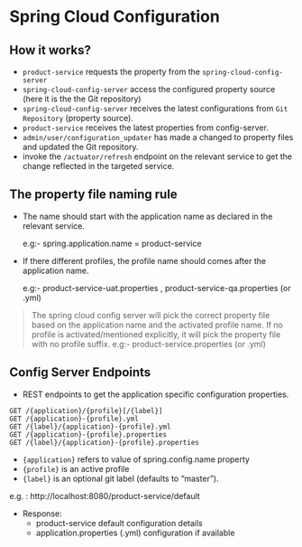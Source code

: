# Spring Cloud Configuration

## How it works?
- `product-service` requests the property from the `spring-cloud-config-server` 
- `spring-cloud-config-server` access the configured property source (here it is the the Git repository)
- `spring-cloud-config-server` receives the latest configurations from `Git Repository` (property source).
- `product-service` receives the latest properties from config-server.
- `admin/user/configuration_updater` has made a changed to property files and updated the Git repository.
- invoke the `/actuator/refresh` endpoint on the relevant service to get the change reflected in the targeted service.

## The property file naming rule
- The name should start with the application name as declared in the relevant service.

    e.g:-  spring.application.name = product-service

- If there different profiles, the profile name should comes after the application name.

    e.g:- product-service-uat.properties , product-service-qa.properties  (or .yml)

> The spring cloud config server will pick the correct property file based on the application name and the activated profile name. If no profile is activated/mentioned explicitly, it will pick the property file with no profile suffix.
    e.g:- product-service.properties (or .yml)

## Config Server Endpoints
- REST endpoints to get the application specific configuration properties.
```
GET /{application}/{profile}[/{label}]
GET /{application}-{profile}.yml
GET /{label}/{application}-{profile}.yml
GET /{application}-{profile}.properties
GET /{label}/{application}-{profile}.properties
```

- `{application}` refers to value of spring.config.name property
- `{profile}` is an active profile
- `{label}` is an optional git label (defaults to “master”).

e.g. : http://localhost:8080/product-service/default

- Response:
    - product-service default configuration details
    - application.properties (.yml) configuration if available

